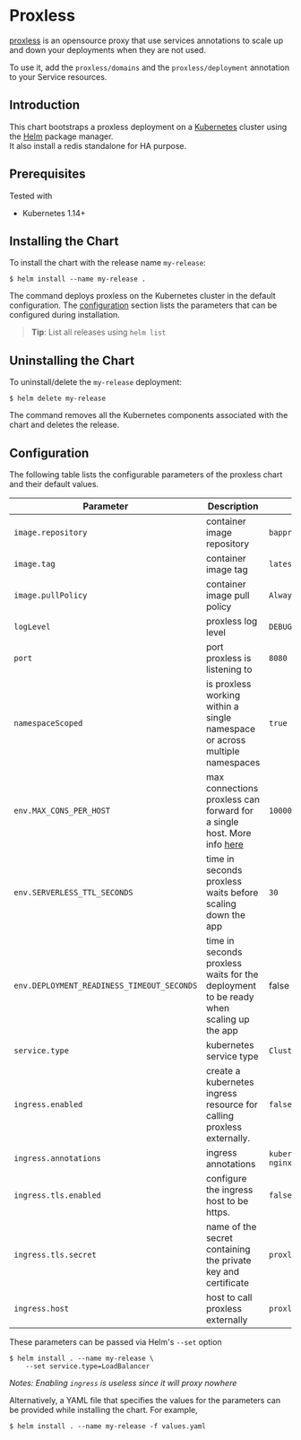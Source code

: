 # Proxless

[proxless](https://github.com/bappr/kube-proxless) is an opensource proxy that use services annotations to scale up and down your deployments when they are not used.

To use it, add the `proxless/domains` and the `proxless/deployment` annotation to your Service resources.

## Introduction

This chart bootstraps a proxless deployment on a [Kubernetes](http://kubernetes.io) cluster using the [Helm](https://helm.sh) package manager.  
It also install a redis standalone for HA purpose.

## Prerequisites

Tested with
  - Kubernetes 1.14+

## Installing the Chart

To install the chart with the release name `my-release`:

```console
$ helm install --name my-release .
```

The command deploys proxless on the Kubernetes cluster in the default configuration. The [configuration](#configuration) section lists the parameters that can be configured during installation.

> **Tip**: List all releases using `helm list`

## Uninstalling the Chart

To uninstall/delete the `my-release` deployment:

```console
$ helm delete my-release
```

The command removes all the Kubernetes components associated with the chart and deletes the release.

## Configuration

The following table lists the configurable parameters of the proxless chart and their default values.

Parameter | Description | Default
--- | --- | ---
`image.repository` | container image repository | `bappr/proxless`
`image.tag` | container image tag | `latest`
`image.pullPolicy` | container image pull policy | `Always`
`logLevel` | proxless log level | `DEBUG`
`port` | port proxless is listening to | `8080`
`namespaceScoped` | is proxless working within a single namespace or across multiple namespaces | `true`
`env.MAX_CONS_PER_HOST` | max connections proxless can forward for a single host. More info [here](https://godoc.org/github.com/valyala/fasthttp#Client) | `10000`
`env.SERVERLESS_TTL_SECONDS` | time in seconds proxless waits before scaling down the app | `30`
`env.DEPLOYMENT_READINESS_TIMEOUT_SECONDS` | time in seconds proxless waits for the deployment to be ready when scaling up the app | false
`service.type` | kubernetes service type | `ClusterIP`
`ingress.enabled` | create a kubernetes ingress resource for calling proxless externally. | `false`
`ingress.annotations` | ingress annotations | `kubernetes.io/ingress.class: nginx`
`ingress.tls.enabled` | configure the ingress host to be https. | `false`
`ingress.tls.secret` | name of the secret containing the private key and certificate | `proxless-tls`
`ingress.host` | host to call proxless externally | `proxless.kintohub.net` 

These parameters can be passed via Helm's `--set` option
```console
$ helm install . --name my-release \
    --set service.type=LoadBalancer
```

_Notes: Enabling `ingress` is useless since it will proxy nowhere_

Alternatively, a YAML file that specifies the values for the parameters can be provided while installing the chart. For example,

```console
$ helm install . --name my-release -f values.yaml
```